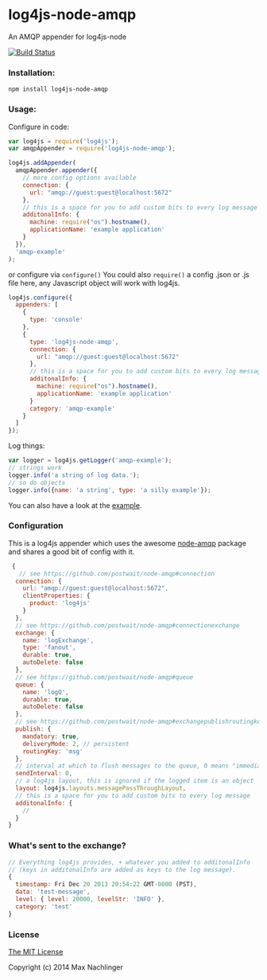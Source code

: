 log4js-node-amqp
================
An AMQP appender for log4js-node

[![Build Status](https://travis-ci.org/maxnachlinger/log4js-node-amqp.png?branch=master)](https://travis-ci.org/maxnachlinger/log4js-node-amqp)
### Installation:
```
npm install log4js-node-amqp
```
### Usage:
Configure in code:
```javascript
var log4js = require('log4js');
var amqpAppender = require('log4js-node-amqp');

log4js.addAppender(
  amqpAppender.appender({
    // more config options available
    connection: {
      url: "amqp://guest:guest@localhost:5672"
    },
    // this is a space for you to add custom bits to every log message
    additonalInfo: {
      machine: require("os").hostname(),
      applicationName: 'example application'
    }
  }),
  'amqp-example'
);
```
or configure via ``configure()`` You could also ``require()`` a config .json or .js file here, any Javascript object will work with log4js.
```javascript
log4js.configure({
  appenders: [
    {
      type: 'console'
    },
    {
      type: 'log4js-node-amqp',
      connection: {
        url: "amqp://guest:guest@localhost:5672"
      },
      // this is a space for you to add custom bits to every log message
      additonalInfo: {
        machine: require("os").hostname(),
        applicationName: 'example application'
      }
      category: 'amqp-example'
    }
  ]
});
```
Log things:
```javascript
var logger = log4js.getLogger('amqp-example');
// strings work
logger.info('a string of log data.');
// so do objects
logger.info({name: 'a string', type: 'a silly example'});
```
You can also have a look at the [example](example/example.js).
### Configuration
This is a log4js appender which uses the awesome [node-amqp](https://github.com/postwait/node-amqp) package and shares a good bit of config with it.
```javascript
 {
   // see https://github.com/postwait/node-amqp#connection
  connection: {
    url: "amqp://guest:guest@localhost:5672",
    clientProperties: {
      product: 'log4js'
    }
  },
  // see https://github.com/postwait/node-amqp#connectionexchange
  exchange: {
    name: 'logExchange',
    type: 'fanout',
    durable: true,
    autoDelete: false
  },
  // see https://github.com/postwait/node-amqp#queue
  queue: {
    name: 'logQ',
    durable: true,
    autoDelete: false
  },
  // see https://github.com/postwait/node-amqp#exchangepublishroutingkey-message-options-callback
  publish: {
    mandatory: true,
    deliveryMode: 2, // persistent
    routingKey: 'msg'
  },
  // interval at which to flush messages to the queue, 0 means "immediate"
  sendInterval: 0,
  // a log4js layout, this is ignored if the logged item is an object
  layout: log4js.layouts.messagePassThroughLayout,
  // this is a space for you to add custom bits to every log message
  additonalInfo: {
    //
  }
}

```
### What's sent to the exchange?
```javascript
// Everything log4js provides, + whatever you added to additonalInfo 
// (keys in additonalInfo are added as keys to the log message).
{
  timestamp: Fri Dec 20 2013 20:54:22 GMT-0800 (PST),
  data: 'test-message',
  level: { level: 20000, levelStr: 'INFO' },
  category: 'test'
}
```
### License
[The MIT License](http://opensource.org/licenses/MIT) 

Copyright (c) 2014 Max Nachlinger
